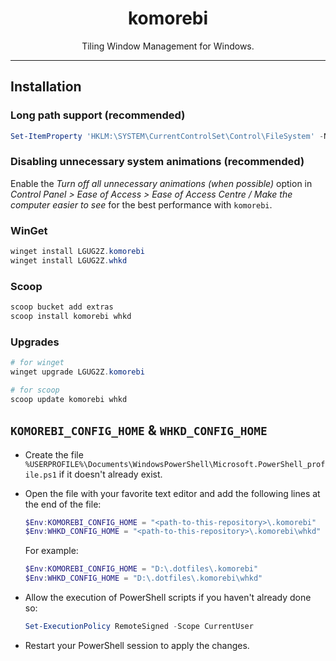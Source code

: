 <h1 align="center">komorebi</h1>

<p align="center">Tiling Window Management for Windows.</p>

---

## Installation

### Long path support (recommended)

```powershell
Set-ItemProperty 'HKLM:\SYSTEM\CurrentControlSet\Control\FileSystem' -Name 'LongPathsEnabled' -Value 1
```

### Disabling unnecessary system animations (recommended)

Enable the _Turn off all unnecessary animations (when possible)_ option in _Control Panel > Ease of Access > Ease of Access Centre / Make the computer easier to see_ for the best performance with `komorebi`.

### WinGet

```powershell
winget install LGUG2Z.komorebi
winget install LGUG2Z.whkd
```

### Scoop

```powershell
scoop bucket add extras
scoop install komorebi whkd
```

### Upgrades

```powershell
# for winget
winget upgrade LGUG2Z.komorebi
```

```powershell
# for scoop
scoop update komorebi whkd
```

## `KOMOREBI_CONFIG_HOME` & `WHKD_CONFIG_HOME`

- Create the file `%USERPROFILE%\Documents\WindowsPowerShell\Microsoft.PowerShell_profile.ps1` if it doesn't already exist.
- Open the file with your favorite text editor and add the following lines at the end of the file:

  ```powershell
  $Env:KOMOREBI_CONFIG_HOME = "<path-to-this-repository>\.komorebi"
  $Env:WHKD_CONFIG_HOME = "<path-to-this-repository>\.komorebi\whkd"
  ```

  For example:

  ```powershell
  $Env:KOMOREBI_CONFIG_HOME = "D:\.dotfiles\.komorebi"
  $Env:WHKD_CONFIG_HOME = "D:\.dotfiles\.komorebi\whkd"
  ```

- Allow the execution of PowerShell scripts if you haven't already done so:

  ```powershell
  Set-ExecutionPolicy RemoteSigned -Scope CurrentUser
  ```

- Restart your PowerShell session to apply the changes.
